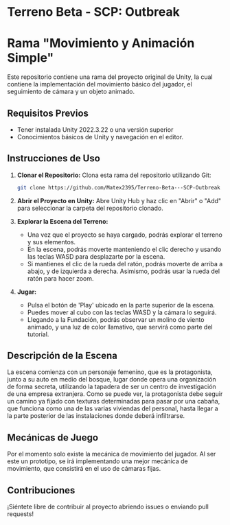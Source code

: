   # Terreno Beta - SCP: Outbreak
  # Rama "Movimiento y Animación Simple"

Este repositorio contiene una rama del proyecto original de Unity, la cual contiene la implementación del movimiento básico del jugador, el seguimiento de cámara y un objeto animado.

## Requisitos Previos

- Tener instalada Unity 2022.3.22 o una versión superior 
- Conocimientos básicos de Unity y navegación en el editor.

## Instrucciones de Uso

1. **Clonar el Repositorio:** Clona esta rama del repositorio utilizando Git:

    ```bash
    git clone https://github.com/Matex2395/Terreno-Beta---SCP-Outbreak
    ```

2. **Abrir el Proyecto en Unity:** Abre Unity Hub y haz clic en "Abrir" o "Add" para seleccionar la carpeta del repositorio clonado.

3. **Explorar la Escena del Terreno:**

    - Una vez que el proyecto se haya cargado, podrás explorar el terreno y sus elementos.
    - En la escena, podrás moverte manteniendo el clic derecho y usando las teclas WASD para desplazarte por la escena.
    - Si mantienes el clic de la rueda del ratón, podrás moverte de arriba a abajo, y de izquierda a derecha. Asimismo, podrás usar la rueda del ratón para hacer zoom.

4. **Jugar:**

   - Pulsa el botón de 'Play' ubicado en la parte superior de la escena.
   - Puedes mover al cubo con las teclas WASD y la cámara lo seguirá.
   - Llegando a la Fundación, podrás observar un molino de viento animado, y una luz de color llamativo, que servirá como parte del tutorial.

## Descripción de la Escena
La escena comienza con un personaje femenino, que es la protagonista, junto a su auto en medio del bosque, lugar donde opera una organización de forma secreta, utilizando la tapadera de ser un centro de investigación 
de una empresa extranjera. Como se puede ver, la protagonista debe seguir un camino ya fijado con texturas determinadas para pasar por una cabaña, que funciona como una de las varias viviendas del personal, hasta llegar 
a la parte posterior de las instalaciones donde deberá infiltrarse.

## Mecánicas de Juego
Por el momento solo existe la mecánica de movimiento del jugador. Al ser este un prototipo, se irá implementando una mejor mecánica de movimiento, que consistirá en el uso de cámaras fijas.

## Contribuciones

¡Siéntete libre de contribuir al proyecto abriendo issues o enviando pull requests!
